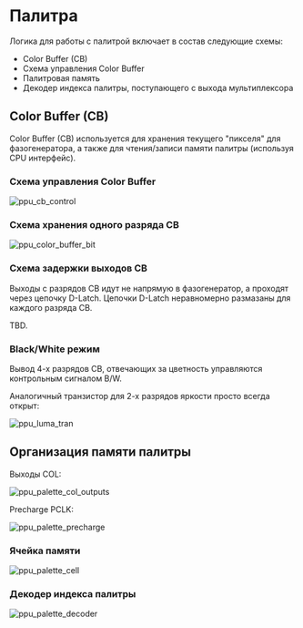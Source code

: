 # Палитра

Логика для работы с палитрой включает в состав следующие схемы:
- Color Buffer (CB)
- Схема управления Color Buffer
- Палитровая память
- Декодер индекса палитры, поступающего с выхода мультиплексора

## Color Buffer (CB)

Color Buffer (CB) используется для хранения текущего "пикселя" для фазогенератора, а также для чтения/записи памяти палитры (используя CPU интерфейс).

### Схема управления Color Buffer

![ppu_cb_control](/BreakingNESWiki/imgstore/ppu_cb_control.jpg)

### Схема хранения одного разряда CB

![ppu_color_buffer_bit](/BreakingNESWiki/imgstore/ppu_color_buffer_bit.jpg)

### Схема задержки выходов CB

Выходы с разрядов CB идут не напрямую в фазогенератор, а проходят через цепочку D-Latch. Цепочки D-Latch неравномерно размазаны для каждого разряда CB.

TBD.

### Black/White режим

Вывод 4-х разрядов CB, отвечающих за цветность управляются контрольным сигналом B/W.

Аналогичный транзистор для 2-х разрядов яркости просто всегда открыт:

![ppu_luma_tran](/BreakingNESWiki/imgstore/ppu_luma_tran.jpg)

## Организация памяти палитры

Выходы COL:

![ppu_palette_col_outputs](/BreakingNESWiki/imgstore/ppu_palette_col_outputs.jpg)

Precharge PCLK:

![ppu_palette_precharge](/BreakingNESWiki/imgstore/ppu_palette_precharge.jpg)

### Ячейка памяти

![ppu_palette_cell](/BreakingNESWiki/imgstore/ppu_palette_cell.jpg)

### Декодер индекса палитры

![ppu_palette_decoder](/BreakingNESWiki/imgstore/ppu_palette_decoder.jpg)
